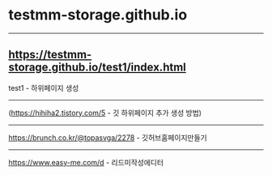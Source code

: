 # testmm-storage.github.io

***

## https://testmm-storage.github.io/test1/index.html
test1 - 하위페이지 생성

***

(<https://hihiha2.tistory.com/5> - 깃 하위페이지 추가 생성 방법)

***

<https://brunch.co.kr/@topasvga/2278> - 깃허브홈페이지만들기

***

<https://www.easy-me.com/d> - 리드미작성에디터

